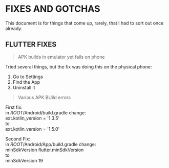 # FIXES AND GOTCHAS

This document is for things that come up, rarely, that I had to sort out once already.  

## FLUTTER FIXES

> APK builds in emulator yet fails on phone  

Tried several things, but the fix was doing this on     the physical phone:  
1. Go to Settings  
2. Find the App  
3. Uninstall it  

> Various APK BUild errors   

First fix:  
in _ROOT_/Android/build.gradle change:  
ext.kotlin_version = '1.3.5'	  
to  
ext.kotlin_version = '1.5.0'

Second Fix:  
in _ROOT_/Android/App/build.gradle change:  
minSdkVersion flutter.minSdkVersion	  
to  
minSdkVersion 19  

